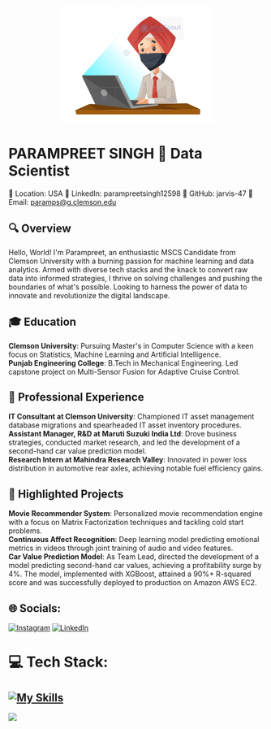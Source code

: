 <div align="center">
  <img src="https://github.com/jarvis-47/jarvis-47/blob/main/DisplayPic.png?raw=true" width="300" height="230"/>
</div>

# PARAMPREET SINGH 🚀 Data Scientist
📍 Location: USA
🔗 LinkedIn: parampreetsingh12598
💼 GitHub: jarvis-47
📩 Email: paramps@g.clemson.edu

## 🔍 Overview
Hello, World! I'm Parampreet, an enthusiastic MSCS Candidate from Clemson University with a burning passion for machine learning and data analytics. Armed with diverse tech stacks and the knack to convert raw data into informed strategies, I thrive on solving challenges and pushing the boundaries of what's possible. Looking to harness the power of data to innovate and revolutionize the digital landscape.

## 🎓 Education
**Clemson University**: Pursuing Master's in Computer Science with a keen focus on Statistics, Machine Learning and Artificial Intelligence.<br>
**Punjab Engineering College**: B.Tech in Mechanical Engineering. Led capstone project on Multi-Sensor Fusion for Adaptive Cruise Control.<br>

## 💼 Professional Experience
**IT Consultant at Clemson University**: Championed IT asset management database migrations and spearheaded IT asset inventory procedures.<br>
**Assistant Manager, R&D at Maruti Suzuki India Ltd**: Drove business strategies, conducted market research, and led the development of a second-hand car value prediction model.<br>
**Research Intern at Mahindra Research Valley**: Innovated in power loss distribution in automotive rear axles, achieving notable fuel efficiency gains.

## 🚀 Highlighted Projects
**Movie Recommender System**: Personalized movie recommendation engine with a focus on Matrix Factorization techniques and tackling cold start problems.<br>
**Continuous Affect Recognition**: Deep learning model predicting emotional metrics in videos through joint training of audio and video features.<br>
**Car Value Prediction Model**: As Team Lead, directed the development of a model predicting second-hand car values, achieving a profitability surge by 4%. The model, implemented with XGBoost, attained a 90%+ R-squared score and was successfully deployed to production on Amazon AWS EC2.


## 🌐 Socials:
[![Instagram](https://img.shields.io/badge/Instagram-%23E4405F.svg?logo=Instagram&logoColor=white)](https://instagram.com/_singh_05) [![LinkedIn](https://img.shields.io/badge/LinkedIn-%230077B5.svg?logo=linkedin&logoColor=white)](https://linkedin.com/in/www.linkedin.com/in/parampreetsingh12598) 

# 💻 Tech Stack:
[![My Skills](https://skillicons.dev/icons?i=aws,azure,gcp,docker,matlab,mysql,mongodb,github,py,r,c,git,tensorflow,pytorch,vim,vscode,sqlite)](https://skillicons.dev)
---
[![](https://visitcount.itsvg.in/api?id=jarvis-47&icon=0&color=0)](https://visitcount.itsvg.in)
